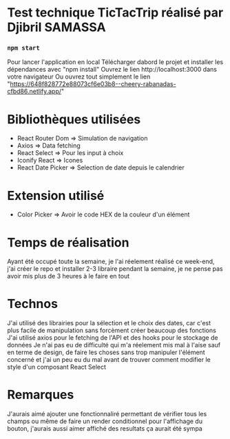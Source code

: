 # Test technique TicTacTrip réalisé par Djibril SAMASSA

### `npm start`
Pour lancer l'application en local
Télécharger dabord le projet et installer les dépendances avec "npm install"
Ouvrez le lien http://localhost:3000 dans votre navigateur
Ou ouvrez tout simplement le lien "https://648f828772e88073cf6e03b8--cheery-rabanadas-cfbd86.netlify.app/"

# Bibliothèques utilisées
- React Router Dom => Simulation de navigation
- Axios => Data fetching
- React Select => Pour les input à choix
- Iconify React => Icones
- React Date Picker => Selection de date depuis le calendrier

 # Extension utilisé
 - Color Picker => Avoir le code HEX de la couleur d'un élément

# Temps de réalisation
Ayant été occupé toute la semaine, je l'ai réelement réalisé ce week-end, j'ai créer le repo et installer 2-3 libraire pendant la semaine, je ne pense pas avoir mis plus de 3 heures à le faire en tout

# Technos
J'ai utilisé des librairies pour la sélection et le choix des dates, car c'est plus facile de manipulation sans forcèment créer beaucoup des fonctions
J'ai utilisé axios pour le fetching de l'API et des hooks pour le stockage de données
Je n'ai pas eu de difficulté qui m'a réelement mis mal à l'aise sauf en terme de design, de faire les choses sans trop manipuler l'élément concerné
et j'ai un peu eu du mal avant de trouver comment modifier le style d'un composant React Select

# Remarques
J'aurais aimé ajouter une fonctionnaliré permettant de vérifier tous les champs ou même de faire un render conditionnel pour l'affichage du bouton, j'aurais aussi aimer affiché des resultats ça aurait été sympa
